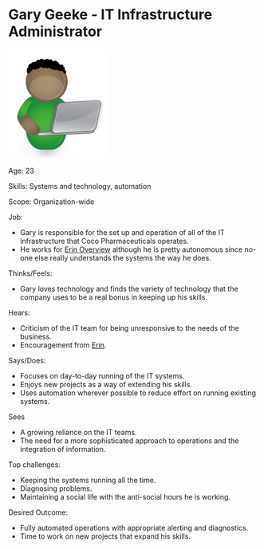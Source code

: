 <!-- SPDX-License-Identifier: Apache-2.0 -->

# Gary Geeke - IT Infrastructure Administrator

![Icon](gary-geeke.png)

Age: 23

Skills: Systems and technology, automation

Scope: Organization-wide

Job: 
* Gary is responsible for the set up and operation of all
of the IT infrastructure that Coco Pharmaceuticals operates.
* He works for [Erin Overview](erin-overview.md) although he is
pretty autonomous since no-one else really understands
the systems the way he does.

Thinks/Feels:
* Gary loves technology and finds the variety of technology that the
company uses to be a real bonus in keeping up his skills.

Hears:
* Criticism of the IT team for being unresponsive to the needs of the business.
* Encouragement from [Erin](erin-overview.md).

Says/Does:
* Focuses on day-to-day running of the IT systems.
* Enjoys new projects as a way of extending his skills.
* Uses automation wherever possible to reduce effort on running existing systems.

Sees
* A growing reliance on the IT teams.
* The need for a more sophisticated approach to operations and
the integration of information.

Top challenges:
* Keeping the systems running all the time.
* Diagnosing problems.
* Maintaining a social life with the anti-social hours he is working.

Desired Outcome:
* Fully automated operations with appropriate alerting and diagnostics.
* Time to work on new projects that expand his skills.

